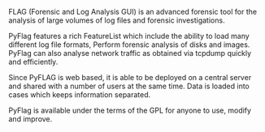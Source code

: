 FLAG (Forensic and Log Analysis GUI) is an advanced forensic tool for the analysis of large volumes of log files and forensic investigations.

PyFlag features a rich FeatureList which include the ability to load many different log file formats, Perform forensic analysis of disks and images. PyFlag can also analyse network traffic as obtained via tcpdump quickly and efficiently.

Since PyFLAG is web based, it is able to be deployed on a central server and shared with a number of users at the same time. Data is loaded into cases which keeps information separated.

PyFlag is available under the terms of the GPL for anyone to use, modify and improve.